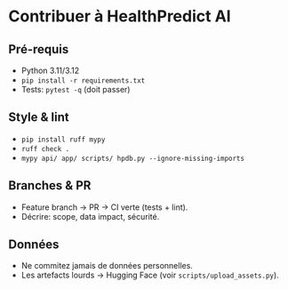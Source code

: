 # Contribuer à HealthPredict AI

## Pré-requis
- Python 3.11/3.12
- `pip install -r requirements.txt`
- Tests: `pytest -q` (doit passer)

## Style & lint
- `pip install ruff mypy`
- `ruff check .`
- `mypy api/ app/ scripts/ hpdb.py --ignore-missing-imports`

## Branches & PR
- Feature branch → PR → CI verte (tests + lint).
- Décrire: scope, data impact, sécurité.

## Données
- Ne commitez jamais de données personnelles.
- Les artefacts lourds → Hugging Face (voir `scripts/upload_assets.py`).
